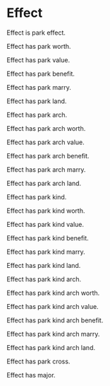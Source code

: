 # Effect

Effect is park effect.

Effect has park worth.

Effect has park value.

Effect has park benefit.

Effect has park marry.

Effect has park land.

Effect has park arch.

Effect has park arch worth.

Effect has park arch value.

Effect has park arch benefit.

Effect has park arch marry.

Effect has park arch land.

Effect has park kind.

Effect has park kind worth.

Effect has park kind value.

Effect has park kind benefit.

Effect has park kind marry.

Effect has park kind land.

Effect has park kind arch.

Effect has park kind arch worth.

Effect has park kind arch value.

Effect has park kind arch benefit.

Effect has park kind arch marry.

Effect has park kind arch land.

Effect has park cross.

Effect has major.